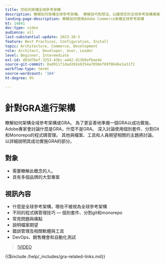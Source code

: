```yaml
---
title: 您如何架構全域參考架構
description: 瞭解如何架構全球參考架構。 瞭解技巧和想法，以確保您的全球參考架構專案在正確的軌道上開始
landing-page-description: 瞭解如何使用Adobe Commerce架構全球參考架構
kt: 14041
doc-type: video
audience: all
last-substantial-update: 2023-10-3
feature: Best Practices, Configuration, Install
topic: Architecture, Commerce, Development
role: Architect, Developer, User, Leader
level: Beginner, Intermediate
exl-id: d83d7bef-3253-43bc-a442-d13b0afbae4e
source-git-commit: 8ad911f1dad202e6354a7850ef69f8646e1a31f2
workflow-type: tm+mt
source-wordcount: '164'
ht-degree: 0%

---
```


# 針對GRA進行架構

瞭解如何架構全域參考架構或GRA。 為了更妥善地準備一個GRA以成功實施，Adobe專家會討論什麼是GRA，什麼不是GRA。 深入討論使用個別套件、分割Git和Monorepo的程式碼管理。 其他與檔案、工具和人員期望相關的主題將討論，以詳細說明其成功實施GRA的部分。

## 對象

* 需要瞭解此概念的人。
* 具有多個品牌的大型專案

## 視訊內容

* 什麼是全球參考架構，哪些不被視為全球參考架構
* 不同的程式碼管理技巧 — 個別套件、分割git和monorepo
* 常見問題與痛點
* 說明檔案期望
* 錯誤管理及相關軟體與工具
* DevOps、銷售機會和自動化測試

>[!VIDEO](https://video.tv.adobe.com/v/3424644?learn=on)

{{$include /help/_includes/gra-related-links.md}}
